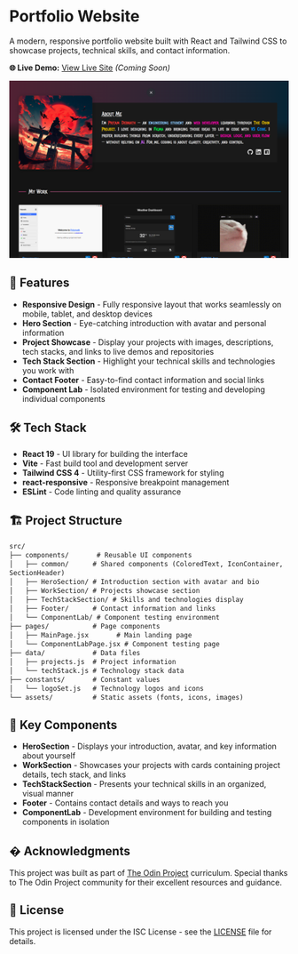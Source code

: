 # Portfolio Website

A modern, responsive portfolio website built with React and Tailwind CSS to showcase projects, technical skills, and contact information.

**🌐 Live Demo:** [View Live Site](#) _(Coming Soon)_

![Portfolio Showcase](./public/showcase.png)

## 🚀 Features

- **Responsive Design** - Fully responsive layout that works seamlessly on mobile, tablet, and desktop devices
- **Hero Section** - Eye-catching introduction with avatar and personal information
- **Project Showcase** - Display your projects with images, descriptions, tech stacks, and links to live demos and repositories
- **Tech Stack Section** - Highlight your technical skills and technologies you work with
- **Contact Footer** - Easy-to-find contact information and social links
- **Component Lab** - Isolated environment for testing and developing individual components

## 🛠️ Tech Stack

- **React 19** - UI library for building the interface
- **Vite** - Fast build tool and development server
- **Tailwind CSS 4** - Utility-first CSS framework for styling
- **react-responsive** - Responsive breakpoint management
- **ESLint** - Code linting and quality assurance

## 🏗️ Project Structure

```
src/
├── components/       # Reusable UI components
│   ├── common/      # Shared components (ColoredText, IconContainer, SectionHeader)
│   ├── HeroSection/ # Introduction section with avatar and bio
│   ├── WorkSection/ # Projects showcase section
│   ├── TechStackSection/ # Skills and technologies display
│   ├── Footer/      # Contact information and links
│   └── ComponentLab/ # Component testing environment
├── pages/           # Page components
│   ├── MainPage.jsx       # Main landing page
│   └── ComponentLabPage.jsx # Component testing page
├── data/            # Data files
│   ├── projects.js  # Project information
│   └── techStack.js # Technology stack data
├── constants/       # Constant values
│   └── logoSet.js   # Technology logos and icons
└── assets/          # Static assets (fonts, icons, images)
```

## 📝 Key Components

- **HeroSection** - Displays your introduction, avatar, and key information about yourself
- **WorkSection** - Showcases your projects with cards containing project details, tech stack, and links
- **TechStackSection** - Presents your technical skills in an organized, visual manner
- **Footer** - Contains contact details and ways to reach you
- **ComponentLab** - Development environment for building and testing components in isolation

## � Acknowledgments

This project was built as part of [The Odin Project](https://www.theodinproject.com/) curriculum. Special thanks to The Odin Project community for their excellent resources and guidance.

## 📄 License

This project is licensed under the ISC License - see the [LICENSE](LICENSE) file for details.
